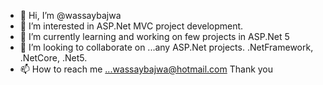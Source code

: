 - 👋 Hi, I’m @wassaybajwa
- 👀 I’m interested in ASP.Net MVC project development.
- 🌱 I’m currently learning and working on few projects in ASP.Net 5
- 💞️ I’m looking to collaborate on ...any ASP.Net projects. .NetFramework, .NetCore, .Net5. 
- 📫 How to reach me ...wassaybajwa@hotmail.com
Thank you

<!---
wassaybajwa/wassaybajwa is a ✨ special ✨ repository because its `README.md` (this file) appears on your GitHub profile.
You can click the Preview link to take a look at your changes.
--->
